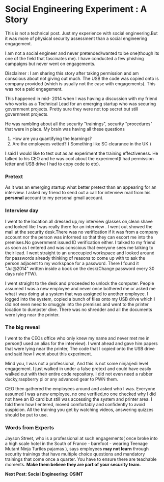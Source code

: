 # Social Engineering Experiment : A Story


This is not a technical post. Just my experience with social engineering.But it was more of physical security assessment than a social engineering engagement.

I am not a social engineer and never pretended/wanted to be one(though its one of the field that fascinates me). I have conducted a few phishing campaigns but never went on engagements.

Disclaimer : I am sharing this story after taking permission and am conscious about not giving out much. The USB the code was copied onto is company provided (which is usually not the case with engagements). This was not a paid engagement.

This happened in mid- 2014 when I was having a discussion with my friend who works as a Technical Lead for an emerging startup who was securing government projects. Pretty sure they were not top secret but still government projects.

He was rambling about all the security "trainings", security "procedures" that were in place. My brain was having all these questions
1) How are you quantifying the learnings?
2) Are the employees vetted? ( Something like SC clearance in the UK )


I said I would like to test out as an experiment the training effectiveness. He talked to his CEO and he was cool about the experiment(I had permission letter and USB drive I had to copy code to etc).


### Pretext

As it was an emerging startup what better pretext than an appearing for an interview. I asked my friend to send out a call for interview mail from his **personal** account to my personal gmail account. 

### Interview day

I went to the location all dressed up,my interview glasses on,clean shave and looked like I was really there for an interview . I went out showed the mail at the security desk.There was no verification if it was from a company account nor the person was informed so that they can escort me into the premises.No government issued ID verification either. I talked to my friend as soon as I entered and was conscious that everyone sees me talking to their lead. I went straight to an unoccupied workspace and looked around for passwords already thinking of reasons to come up with to ask the person adjacent to my workspace for a password. There I found it "Jul@2014" written inside a book on the desk(Change password every 30 days rule FTW).  

I went straight to the desk and proceeded to unlock the computer. People assumed I was a new employee and never once bothered me or asked me what i was doing at a system that was assigned to another employee. I logged into the system, copied a bunch of files onto my USB drive which I did not even need to smuggle into the premises and went to the printer location to dumpster dive. There was no shredder and all the documents were lying near the printer.

### The big reveal

I went to the CEOs office who only knew my name and never met me in person(I used an alias for the interview). I went ahead and gave him papers that were lying near the printer, The code that I copied onto the USB drive and said how I went about this experiment. 

Mind you, I was not a professional, And this is not some ninja/jedi level engagement. I just walked in under a false pretext and could have easily walked out with their entire code repository. I did not even need a rubber ducky,raspberry pi or any advanced gear to PWN them.

CEO then gathered the employees around and asked who I was. Everyone assumed I was a new employee, no one verified,no one checked why I did not have an ID card but still was accessing the system and printer area. I told them how I entered, moved comfortably and confidently to avoid suspicion. All the training you get by watching videos, answering quizzes should be put to use. 

### Words from Experts

Jayson Street, who is a professional at such engagements( once broke into a high scale hotel in the South of France - barefoot - wearing Teenage Mutant Ninja Turtles pajamas ), says employees **may not learn** through security trainings that have multiple choice questions and mandatory trainings that come once a quarter. You have to ensure there are teachable moments. **Make them believe they are part of your security team.**


**Next Post: Social Engineering: OSINT**
